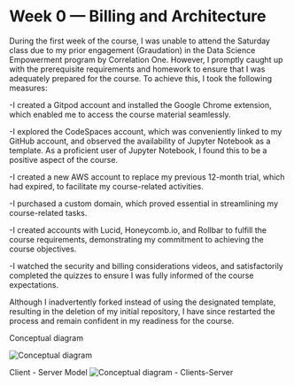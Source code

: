 # Week 0 — Billing and Architecture

During the first week of the course, I was unable to attend the Saturday class due to my prior engagement (Graudation) in the Data Science Empowerment program by Correlation One. However, I promptly caught up with the prerequisite requirements and homework to ensure that I was adequately prepared for the course. To achieve this, I took the following measures:

-I created a Gitpod account and installed the Google Chrome extension, which enabled me to access the course material seamlessly.

-I explored the CodeSpaces account, which was conveniently linked to my GitHub account, and observed the availability of Jupyter Notebook as a template. As a proficient user of Jupyter Notebook, I found this to be a positive aspect of the course.

-I created a new AWS account to replace my previous 12-month trial, which had expired, to facilitate my course-related activities.

-I purchased a custom domain, which proved essential in streamlining my course-related tasks.

-I created accounts with Lucid, Honeycomb.io, and Rollbar to fulfill the course requirements, demonstrating my commitment to achieving the course objectives.

-I watched the security and billing considerations videos, and satisfactorily completed the quizzes to ensure I was fully informed of the course expectations.

Although I inadvertently forked instead of using the designated template, resulting in the deletion of my initial repository, I have since restarted the process and remain confident in my readiness for the course. 

Conceptual diagram

![Conceptual diagram](https://user-images.githubusercontent.com/70730021/219909621-a05e1592-4b38-4a87-8d08-08b5ab235002.png)



Client - Server  Model 
![Conceptual diagram - Clients-Server ](https://user-images.githubusercontent.com/70730021/219987172-a42d9abd-a12d-4e38-a830-4fbd8dec8b35.png)
